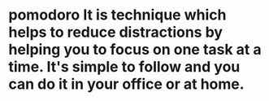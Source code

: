 # pomodoro It is technique which helps to reduce distractions by helping you to focus on one task at a time. It's simple to follow and you can do it in your office or at home. 
